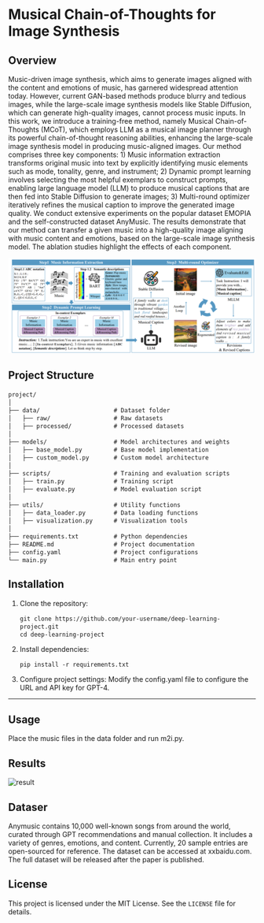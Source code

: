 # Musical Chain-of-Thoughts for Image Synthesis

## **Overview**

Music-driven image synthesis, which aims to generate images aligned with the content and emotions of music, has garnered widespread attention today. However, current GAN-based methods produce blurry and tedious images, while the large-scale image synthesis models like Stable Diffusion, which can generate high-quality images, cannot process music inputs. In this work, we introduce a training-free method, namely Musical Chain-of-Thoughts (MCoT), which employs LLM as a musical image planner through its powerful chain-of-thought reasoning abilities, enhancing the large-scale image synthesis model in producing music-aligned images. Our method comprises three key components: 1) Music information extraction transforms original music into text by explicitly identifying music elements such as mode, tonality, genre, and instrument; 2) Dynamic prompt learning involves selecting the most helpful exemplars to construct prompts, enabling large language model (LLM) to produce musical captions that are then fed into Stable Diffusion to generate images; 3) Multi-round optimizer iteratively refines the musical caption to improve the generated image quality. We conduct extensive experiments on the popular dataset EMOPIA and the self-constructed dataset AnyMusic. The results demonstrate that our method can transfer a given music into a high-quality image aligning  with music content and emotions, based on the large-scale image synthesis model. The ablation studies highlight the effects of each component. 

![overviwe](assert/overview.png)

## **Project Structure**

```Plain Text
project/
│
├── data/                     # Dataset folder
│   ├── raw/                  # Raw datasets
│   ├── processed/            # Processed datasets
│
├── models/                   # Model architectures and weights
│   ├── base_model.py         # Base model implementation
│   ├── custom_model.py       # Custom model architecture
│
├── scripts/                  # Training and evaluation scripts
│   ├── train.py              # Training script
│   ├── evaluate.py           # Model evaluation script
│
├── utils/                    # Utility functions
│   ├── data_loader.py        # Data loading functions
│   ├── visualization.py      # Visualization tools
│
├── requirements.txt          # Python dependencies
├── README.md                 # Project documentation
├── config.yaml               # Project configurations
└── main.py                   # Main entry point
```


## **Installation**

1. Clone the repository:

    ```Shell
    git clone https://github.com/your-username/deep-learning-project.git
    cd deep-learning-project
    ```

1. Install dependencies:

    ```Shell
    pip install -r requirements.txt
    ```

1. Configure project settings:
Modify the config.yaml file to configure the URL and API key for GPT-4.

---

## **Usage**

Place the music files in the data folder and run m2i.py.



## **Results**
![result](assert/result.png)

## **Dataser**

Anymusic contains 10,000 well-known songs from around the world, curated through GPT recommendations and manual collection. It includes a variety of genres, emotions, and content. Currently, 20 sample entries are open-sourced for reference. The dataset can be accessed at xxbaidu.com. The full dataset will be released after the paper is published.

## **License**

This project is licensed under the MIT License. See the `LICENSE` file for details.

